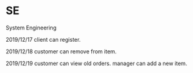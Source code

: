 # SE
System Engineering

2019/12/17
client can register. 

2019/12/18
customer can remove from item.

2019/12/19
customer can view old orders.
manager can add a new item.